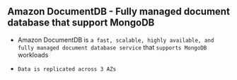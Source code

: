 ## Amazon DocumentDB - Fully managed document database that support MongoDB

- Amazon DocumentDB is `a fast, scalable, highly available, and fully managed document database service` that `supports MongoDB` workloads

- `Data is replicated across 3 AZs`
